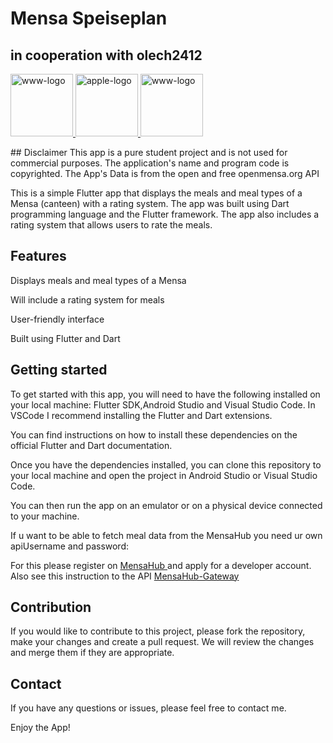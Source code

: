 # Mensa Speiseplan

## in cooperation with olech2412
<p>
<a href="https://play.google.com/store/apps/details?id=com.whosfritz.MensiMates&gl=DE">
  <img src="https://user-images.githubusercontent.com/97552289/217674187-f8aa0711-aa90-4241-9465-de0130ae6dcf.png" width="100" height="100" alt="www-logo">
</a>
<a href="https://mensi-mates.whosfritz.de" target="_blank">
  <img src="https://user-images.githubusercontent.com/97552289/215055483-bcea49a9-04d4-4041-bc3f-5188f4ef4950.png" width="100" height="100" alt="apple-logo">
</a>
<a href="https://mensi-mates.whosfritz.de" target="_blank">
  <img src="https://user-images.githubusercontent.com/97552289/215055980-d8811728-b25f-4155-8834-4c7ff9634909.png" width="100" height="100" alt="www-logo">
</a>
  </p>
## Disclaimer
This app is a pure student project and is not used for commercial purposes. The application's name and program code is copyrighted. The App's Data is from the open and free openmensa.org API

This is a simple Flutter app that displays the meals and meal types of a Mensa (canteen) with a rating system.
The app was built using Dart programming language and the Flutter framework.
The app also includes a rating system that allows users to rate the meals.


## Features

<p>Displays meals and meal types of a Mensa</p>
<p>Will include a rating system for meals</p>
<p>User-friendly interface</p>
<p>Built using Flutter and Dart</p>

## Getting started

To get started with this app, you will need to have the following installed on your local machine:
Flutter SDK,Android Studio and Visual Studio Code. In VSCode I recommend installing the Flutter and Dart extensions.

You can find instructions on how to install these dependencies on the official Flutter and Dart documentation.

Once you have the dependencies installed, you can clone this repository to your local machine and open the project in Android Studio or Visual Studio Code.

You can then run the app on an emulator or on a physical device connected to your machine.

If u want to be able to fetch meal data from the MensaHub you need ur own apiUsername and password: 

For this please register on <a href="https://mensahub.olech2412.de/">MensaHub </a> and apply for a developer account. Also see this instruction to the API <a href="https://github.com/olech2412/MensaHub-Gateway" target="_blank"> MensaHub-Gateway </a>

## Contribution

If you would like to contribute to this project, please fork the repository, make your changes and create a pull request. We will review the changes and merge them if they are appropriate.

## Contact

If you have any questions or issues, please feel free to contact me.

Enjoy the App!
